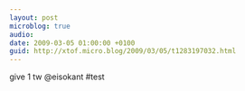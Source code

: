 ```yaml
---
layout: post
microblog: true
audio: 
date: 2009-03-05 01:00:00 +0100
guid: http://xtof.micro.blog/2009/03/05/t1283197032.html
---
```

give 1 tw @eisokant #test
